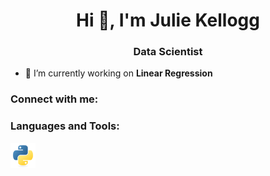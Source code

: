 <h1 align="center">Hi 👋, I'm Julie Kellogg</h1>
<h3 align="center">Data Scientist</h3>

- 🔭 I’m currently working on **Linear Regression**

<h3 align="left">Connect with me:</h3>
<p align="left">
</p>

<h3 align="left">Languages and Tools:</h3>
<p align="left"> <a href="https://www.python.org" target="_blank" rel="noreferrer"> <img src="https://raw.githubusercontent.com/devicons/devicon/master/icons/python/python-original.svg" alt="python" width="40" height="40"/> </a> </p>
